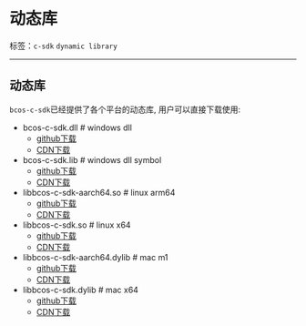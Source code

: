 # 动态库

标签：``c-sdk`` ``dynamic library``

----------

## 动态库

 `bcos-c-sdk`已经提供了各个平台的动态库, 用户可以直接下载使用:

- bcos-c-sdk.dll    # windows dll
  - [github下载](https://github.com/FISCO-BCOS/bcos-c-sdk/releases/download/v3.0.1/bcos-c-sdk.dll)
  - [CDN下载](https://osp-1257653870.cos.ap-guangzhou.myqcloud.com/FISCO-BCOS/c-sdk/releases/v3.0.1/bcos-c-sdk.dll)
- bcos-c-sdk.lib    # windows dll symbol
  - [github下载](https://github.com/FISCO-BCOS/bcos-c-sdk/releases/download/v3.0.1/bcos-c-sdk.lib)
  - [CDN下载](https://osp-1257653870.cos.ap-guangzhou.myqcloud.com/FISCO-BCOS/c-sdk/releases/v3.0.1/bcos-c-sdk.lib)
- libbcos-c-sdk-aarch64.so  # linux arm64
  - [github下载](https://github.com/FISCO-BCOS/bcos-c-sdk/releases/download/v3.0.1/libbcos-c-sdk-aarch64.so)
  - [CDN下载](https://osp-1257653870.cos.ap-guangzhou.myqcloud.com/FISCO-BCOS/c-sdk/releases/v3.0.1/libbcos-c-sdk-aarch64.so)
- libbcos-c-sdk.so  # linux x64
  - [github下载](https://github.com/FISCO-BCOS/bcos-c-sdk/releases/download/v3.0.1/libbcos-c-sdk.so)
  - [CDN下载](https://osp-1257653870.cos.ap-guangzhou.myqcloud.com/FISCO-BCOS/c-sdk/releases/v3.0.1/libbcos-c-sdk.so)
- libbcos-c-sdk-aarch64.dylib   # mac m1
  - [github下载](https://github.com/FISCO-BCOS/bcos-c-sdk/releases/download/v3.0.1/libbcos-c-sdk-aarch64.dylib)
  - [CDN下载](https://osp-1257653870.cos.ap-guangzhou.myqcloud.com/FISCO-BCOS/c-sdk/releases/v3.0.1/libbcos-c-sdk-aarch64.dylib)
- libbcos-c-sdk.dylib   # mac x64
  - [github下载](https://github.com/FISCO-BCOS/bcos-c-sdk/releases/download/v3.0.1/libbcos-c-sdk.dylib)
  - [CDN下载](https://osp-1257653870.cos.ap-guangzhou.myqcloud.com/FISCO-BCOS/c-sdk/releases/v3.0.1/libbcos-c-sdk.dylib)
